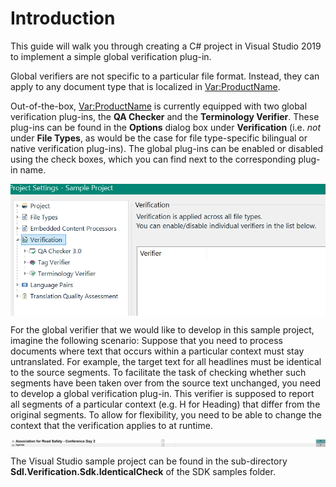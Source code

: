 Introduction
=====

This guide will walk you through creating a C# project in Visual Studio 2019 to implement a simple global verification plug-in.

Global verifiers are not specific to a particular file format. Instead, they can apply to any document type that is localized in <Var:ProductName>.

Out-of-the-box, <Var:ProductName> is currently equipped with two global verification plug-ins, the **QA Checker** and the **Terminology Verifier**. These plug-ins can be found in the **Options** dialog box under **Verification** (i.e. *not* under **File Types**, as would be the case for file type-specific bilingual or native verification plug-ins). The global plug-ins can be enabled or disabled using the check boxes, which you can find next to the corresponding plug-in name.

<img style="display:block; " src="images/standard_global_verifiers.png"/>

For the global verifier that we would like to develop in this sample project, imagine the following scenario: Suppose that you need to process documents where text that occurs within a particular context must stay untranslated. For example, the target text for all headlines must be identical to the source segments. To facilitate the task of checking whether such segments have been taken over from the source text unchanged, you need to develop a global verification plug-in. This verifier is supposed to report all segments of a particular context (e.g. H for Heading) that differ from the original segments. To allow for flexibility, you need to be able to change the context that the verification applies to at runtime.

<img style="display:block; " src="images/do_not_translate_h.jpg"/>

The Visual Studio sample project can be found in the sub-directory **Sdl.Verification.Sdk.IdenticalCheck** of the SDK samples folder.